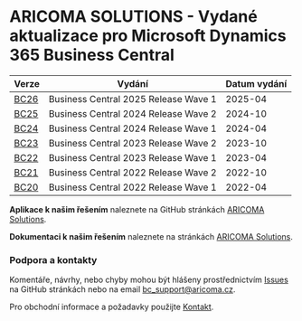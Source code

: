 # ARICOMA SOLUTIONS - Vydané aktualizace pro Microsoft Dynamics 365 Business Central

|Verze  |Vydání  |Datum vydání  |
|---------|---------|---------|
|[BC26](Changes/BC26/Updates-bc26.md) |Business Central 2025 Release Wave 1 |2025-04 |
|[BC25](Changes/BC25/Updates-bc25.md) |Business Central 2024 Release Wave 2 |2024-10 |
|[BC24](Changes/BC24/Updates-bc24.md) |Business Central 2024 Release Wave 1 |2024-04 |
|[BC23](Changes/BC23/Updates-bc23.md) |Business Central 2023 Release Wave 2 |2023-10 |
|[BC22](Changes/BC22/Updates-bc22.md) |Business Central 2023 Release Wave 1 |2023-04 |
|[BC21](Changes/BC21/Updates-bc21.md) |Business Central 2022 Release Wave 2 |2022-10 |
|[BC20](Changes/BC20/Updates-bc20.md) |Business Central 2022 Release Wave 1 |2022-04 |

**Aplikace k našim řešením** naleznete na GitHub stránkách [ARICOMA Solutions](https://github.com/ARICOMA-D365BC/ARICOMA-SOLUTIONS).

**Dokumentaci k našim řešením** naleznete na stránkách [ARICOMA Solutions](https://www.aricoma.com/docs/cs-cz/dynamics365/business-central/Solutions/solutions.html).

### Podpora a kontakty  

Komentáře, návrhy, nebo chyby mohou být hlášeny prostřednictvím [Issues](https://github.com/ARICOMA-D365BC/AC-Solutions/issues) na GitHub stránkách nebo na email [bc_support@aricoma.cz](mailto:bc_support@aricoma.cz).  

Pro obchodní informace a požadavky použijte [Kontakt](https://www.aricoma.com/cs/co-delame/podnikove-aplikace/informacni-systemy-microsoft/erp-pro-stredni-a-mensi-firmy#contact).
